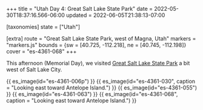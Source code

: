 +++
title = "Utah Day 4: Great Salt Lake State Park"
date = 2022-05-30T18:37:16.566-06:00
updated = 2022-06-05T21:38:13-07:00

[taxonomies]
state = ["Utah"]

[extra]
route = "Great Salt Lake State Park, west of Magna, Utah"
markers = "markers.js"
bounds = {sw = [40.725, -112.218], ne = [40.745, -112.198]}
cover = "es-4361-068"
+++

This afternoon (Memorial Day), we visited [Great Salt Lake State Park](https://stateparks.utah.gov/parks/great-salt-lake/) a bit west of Salt Lake City.

<!-- more -->

{{ es_image(id="es-4361-006p") }}
{{ es_image(id="es-4361-030", caption = "Looking east toward Antelope Island.") }}
{{ es_image(id="es-4361-055") }}
{{ es_image(id="es-4361-063") }}
{{ es_image(id="es-4361-068", caption = "Looking east toward Antelope Island.") }}
